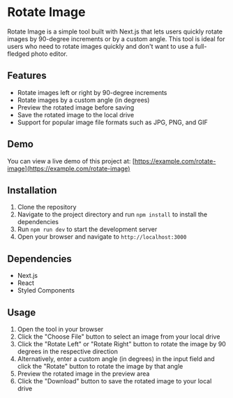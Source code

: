 # Rotate Image

Rotate Image is a simple tool built with Next.js that lets users quickly rotate images by 90-degree increments or by a custom angle. This tool is ideal for users who need to rotate images quickly and don't want to use a full-fledged photo editor.

## Features

- Rotate images left or right by 90-degree increments
- Rotate images by a custom angle (in degrees)
- Preview the rotated image before saving
- Save the rotated image to the local drive
- Support for popular image file formats such as JPG, PNG, and GIF

## Demo

You can view a live demo of this project at: [https://example.com/rotate-image](https://example.com/rotate-image)

## Installation

1. Clone the repository
2. Navigate to the project directory and run `npm install` to install the dependencies
3. Run `npm run dev` to start the development server
4. Open your browser and navigate to `http://localhost:3000`

## Dependencies

- Next.js
- React
- Styled Components

## Usage

1. Open the tool in your browser
2. Click the "Choose File" button to select an image from your local drive
3. Click the "Rotate Left" or "Rotate Right" button to rotate the image by 90 degrees in the respective direction
4. Alternatively, enter a custom angle (in degrees) in the input field and click the "Rotate" button to rotate the image by that angle
5. Preview the rotated image in the preview area
6. Click the "Download" button to save the rotated image to your local drive
